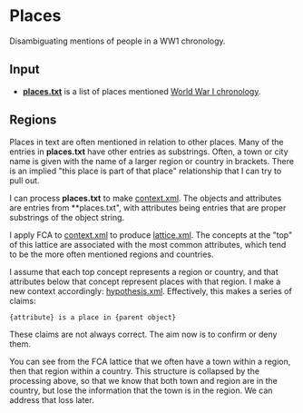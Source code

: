 # Places

Disambiguating mentions of people in a WW1 chronology.

## Input

* **[places.txt](https://tigersmuseum.github.io/history/events/ww1/places.txt)** is a list of places mentioned [World War I chronology](https://tigersmuseum.github.io/history/docs/ww1.html).


## Regions

Places in text are often mentioned in relation to other places. Many of the entries in **places.txt** have other entries as substrings.
Often, a town or city name is given with the name of a larger region or country in brackets. There is an implied "this place is part of that place" relationship that I can try to pull out.

I can process **places.txt** to make [context.xml](results/context.xml). The objects and attributes are entries from **places.txt", with attributes being 
entries that are proper substrings of the object string.

I apply FCA to [context.xml](results/context.xml) to produce [lattice.xml](results/lattice.xml).
The concepts at the "top" of this lattice are associated with the most common attributes, which tend to be the more often mentioned regions and countries.

I assume that each top concept represents a region or country, and that attributes below that concept represent places with that region.
I make a new context accordingly: [hypothesis.xml](results/hypothesis.xml). Effectively, this makes a series of claims:

	{attribute} is a place in {parent object}

These claims are not always correct. The aim now is to confirm or deny them.

You can see from the FCA lattice that we often have a town within a region, then that region within a country.
This structure is collapsed by the processing above, so that we know that both town and region are in the country, but lose the information that the town is in the region.
We can address that loss later.

